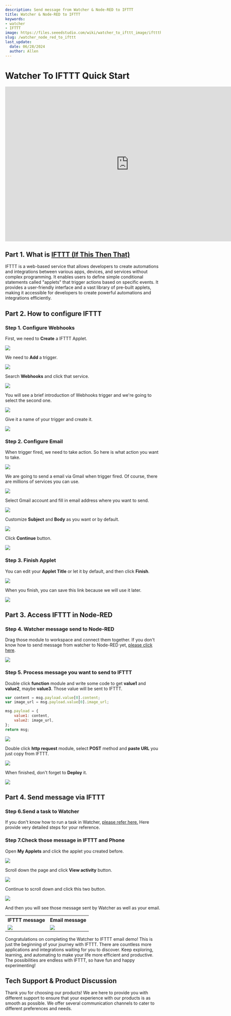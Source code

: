 ```yaml
---
description: Send message from Watcher & Node-RED to IFTTT
title: Watcher & Node-RED to IFTTT
keywords:
- watcher
- IFTTT
image: https://files.seeedstudio.com/wiki/watcher_to_ifttt_image/ifttthead.png
slug: /watcher_node_red_to_ifttt
last_update:
  date: 06/28/2024
  author: Allen
---
```


# Watcher To IFTTT Quick Start

<div class="table-center">
<iframe width="800" height="500" src="https://files.seeedstudio.com/wiki/watcher_to_ifttt_image/watcher_ifttt.mp4?autoplay=0" scrolling="no" border="0" frameborder="no" framespacing="0" allowfullscreen="true"> </iframe>
</div>

## Part 1. What is [IFTTT (If This Then That)](https://ifttt.com/)

 IFTTT is a web-based service that allows developers to create automations and integrations between various apps, devices, and services without complex programming. It enables users to define simple conditional statements called "applets" that trigger actions based on specific events. It provides a user-friendly interface and a vast library of pre-built applets, making it accessible for developers to create powerful automations and integrations efficiently.

## Part 2. How to configure IFTTT

### Step 1. Configure Webhooks

First, we need to **Create** a IFTTT Applet.

<div style={{textAlign:'center'}}><img src="https://files.seeedstudio.com/wiki/watcher_to_ifttt_image/1.png" style={{width:1000, height:'auto'}}/></div>

We need to **Add** a trigger.

<div style={{textAlign:'center'}}><img src="https://files.seeedstudio.com/wiki/watcher_to_ifttt_image/2.png" style={{width:500, height:'auto'}}/></div>

Search **Webhooks** and click that service.

<div style={{textAlign:'center'}}><img src="https://files.seeedstudio.com/wiki/watcher_to_ifttt_image/3.png" style={{width:500, height:'auto'}}/></div>

You will see a brief introduction of Webhooks trigger and we're going to select the second one.

<div style={{textAlign:'center'}}><img src="https://files.seeedstudio.com/wiki/watcher_to_ifttt_image/4.png" style={{width:500, height:'auto'}}/></div>

Give it a name of your trigger and create it.

<div style={{textAlign:'center'}}><img src="https://files.seeedstudio.com/wiki/watcher_to_ifttt_image/5.png" style={{width:500, height:'auto'}}/></div>

### Step 2. Configure Email

When trigger fired, we need to take action. So here is what action you want to take.

<div style={{textAlign:'center'}}><img src="https://files.seeedstudio.com/wiki/watcher_to_ifttt_image/6.png" style={{width:500, height:'auto'}}/></div>

We are going to send a email via Gmail when trigger fired. Of course, there are millions of services you can use.

<div style={{textAlign:'center'}}><img src="https://files.seeedstudio.com/wiki/watcher_to_ifttt_image/7.png" style={{width:800, height:'auto'}}/></div>

Select Gmail account and fill in email address where you want to send.

<div style={{textAlign:'center'}}><img src="https://files.seeedstudio.com/wiki/watcher_to_ifttt_image/8.png" style={{width:600, height:'auto'}}/></div>

Customize **Subject** and **Body** as you want or by default.

<div style={{textAlign:'center'}}><img src="https://files.seeedstudio.com/wiki/watcher_to_ifttt_image/9.png" style={{width:600, height:'auto'}}/></div>

Click **Continue** button.

<div style={{textAlign:'center'}}><img src="https://files.seeedstudio.com/wiki/watcher_to_ifttt_image/11.png" style={{width:600, height:'auto'}}/></div>

### Step 3. Finish Applet

You can edit your **Applet Title** or let it by default, and then click **Finish**.

<div style={{textAlign:'center'}}><img src="https://files.seeedstudio.com/wiki/watcher_to_ifttt_image/12.png" style={{width:600, height:'auto'}}/></div>

When you finish, you can save this link because we will use it later.

<div style={{textAlign:'center'}}><img src="https://files.seeedstudio.com/wiki/watcher_to_ifttt_image/13.png" style={{width:600, height:'auto'}}/></div>

## Part 3. Access IFTTT in Node-RED

### Step 4. Watcher message send to Node-RED

Drag those module to workspace and connect them together. If you don't know how to send message from watcher to Node-RED yet, [please click here](https://wiki.seeedstudio.com/watcher_to_node_red/).

<div style={{textAlign:'center'}}><img src="https://files.seeedstudio.com/wiki/watcher_to_ifttt_image/20.png" style={{width:1000, height:'auto'}}/></div>

### Step 5. Process message you want to send to IFTTT

Double click **function** module and write some code to get **value1** and **value2**, maybe **value3**. Those value will be sent to IFTTT.

```javascript
var content = msg.payload.value[0].content;
var image_url = msg.payload.value[0].image_url;

msg.payload = {
    value1: content,
    value2: image_url,
};
return msg;
```

<div style={{textAlign:'center'}}><img src="https://files.seeedstudio.com/wiki/watcher_to_ifttt_image/21.png" style={{width:1000, height:'auto'}}/></div>

Double click **http request** module, select **POST** method and **paste URL** you just copy from IFTTT.

<div style={{textAlign:'center'}}><img src="https://files.seeedstudio.com/wiki/watcher_to_ifttt_image/22.png" style={{width:1000, height:'auto'}}/></div>

When finished, don't forget to **Deploy** it.

<div style={{textAlign:'center'}}><img src="https://files.seeedstudio.com/wiki/watcher_to_ifttt_image/23.png" style={{width:800, height:'auto'}}/></div>

## Part 4. Send message via IFTTT

### Step 6.Send a task to Watcher

If you don't know how to run a task in Watcher, [please refer here.](https://wiki.seeedstudio.com/getting_started_with_watcher_task) Here provide very detailed steps for your reference.

### Step 7.Check those message in IFTTT and Phone

Open **My Applets** and click the applet you created before.

<div style={{textAlign:'center'}}><img src="https://files.seeedstudio.com/wiki/watcher_to_ifttt_image/14.png" style={{width:1000, height:'auto'}}/></div>

Scroll down the page and click **View activity** button.

<div style={{textAlign:'center'}}><img src="https://files.seeedstudio.com/wiki/watcher_to_ifttt_image/15.png" style={{width:800, height:'auto'}}/></div>

Continue to scroll down and click this two button.

<div style={{textAlign:'center'}}><img src="https://files.seeedstudio.com/wiki/watcher_to_ifttt_image/16.png" style={{width:800, height:'auto'}}/></div>

And then you will see those message sent by Watcher as well as your email.


<div class="table-center">
  <table align="center">
    <tr>
      <th>IFTTT message</th>
      <th>Email message</th>
    </tr>
    <tr>
      <td><div style={{textAlign:'center'}}><img src="https://files.seeedstudio.com/wiki/watcher_to_ifttt_image/16_1.png" style={{width:1000, height:'auto'}}/></div></td>
      <td><div style={{textAlign:'center'}}><img src="https://files.seeedstudio.com/wiki/watcher_to_ifttt_image/wm.png" style={{width:320, height:'auto'}}/></div></td>
    </tr>
  </table>
</div>

Congratulations on completing the Watcher to IFTTT email demo! This is just the beginning of your journey with IFTTT. There are countless more applications and integrations waiting for you to discover. Keep exploring, learning, and automating to make your life more efficient and productive. The possibilities are endless with IFTTT, so have fun and happy experimenting!

## Tech Support & Product Discussion

Thank you for choosing our products! We are here to provide you with different support to ensure that your experience with our products is as smooth as possible. We offer several communication channels to cater to different preferences and needs.

<div class="button_tech_support_container">
<a href="https://forum.seeedstudio.com/" class="button_forum"></a> 
<a href="https://www.seeedstudio.com/contacts" class="button_email"></a>
</div>

<div class="button_tech_support_container">
<a href="https://discord.gg/eWkprNDMU7" class="button_discord"></a> 
<a href="https://github.com/Seeed-Studio/wiki-documents/discussions/69" class="button_discussion"></a>
</div>